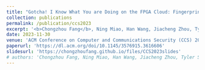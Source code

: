 ```yaml
---
title: "Gotcha! I Know What You are Doing on the FPGA Cloud: Fingerprinting Co-Located Cloud FPGA Accelerators via Measuring Communication Links"
collection: publications
permalink: /publication/ccs2023
excerpt: '<b>Chongzhou Fang</b>, Ning Miao, Han Wang, Jiacheng Zhou, Tyler Sheaves, John M. Emmert, Avesta Sasan and Houman Homayoun'
date: 2023-11-30
venue: 'ACM Conference on Computer and Communications Security (CCS) 2023 (Acceptance rate: 19.0%)'
paperurl: 'https://dl.acm.org/doi/10.1145/3576915.3616606'
slidesurl: 'https://chongzhoufang.github.io/files/CCS2023slides'
# authors: 'Chongzhou Fang, Ning Miao, Han Wang, Jiacheng Zhou, Tyler Sheaves, John M. Emmert, Avesta Sasan and Houman Homayoun'
---
```

